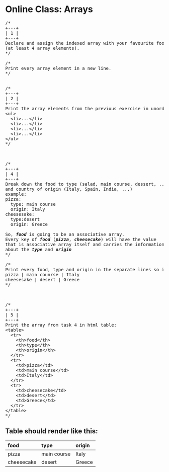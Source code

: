# Online Class: Arrays

<pre>
/*
+---+
| 1 |
+---+
Declare and assign the indexed array with your favourite food 
(at least 4 array elements).
*/

/*
Print every array element in a new line.
*/


/*
+---+
| 2 |
+---+
Print the array elements from the previous exercise in unordered list.
&lt;ul&gt;
  &lt;li&gt;...&lt;/li&gt;
  &lt;li&gt;...&lt;/li&gt;
  &lt;li&gt;...&lt;/li&gt;
  &lt;li&gt;...&lt;/li&gt;
&lt;/ul&gt;
*/



/*
+---+
| 4 |
+---+
Break down the food to type (salad, main course, dessert, ...) 
and country of origin (Italy, Spain, India, ...)
example:
pizza:
  type: main course
  origin: Italy
cheesesake: 
  type:desert
  origin: Greece
  
So, <em><strong>food</strong></em> is going to be an associative array. 
Every key of <em><strong>food</strong></em> (<em><strong>pizza</strong></em>, <em><strong>cheesecake</strong></em>) will have the value
that is associative array itself and carries the information 
about the <em><strong>type</strong></em> and <em><strong>origin</strong></em>
*/

/*
Print every food, type and origin in the separate lines so it renders like this:
pizza | main counrse | Italy
cheesesake | desert | Greece
*/



/*
+---+
| 5 |
+---+
Print the array from task 4 in html table:
&lt;table&gt;
  &lt;tr>
    &lt;th&gt;food&lt;/th&gt;
    &lt;th&gt;type&lt;/th&gt;
    &lt;th&gt;origin&lt;/th&gt;
  &lt;/tr&gt;
  &lt;tr&gt;
    &lt;td&gt;pizza&lt;/td&gt;
    &lt;td&gt;main course&lt;/td&gt;
    &lt;td&gt;Italy&lt;/td&gt;
  &lt;/tr&gt;
  &lt;tr&gt;
    &lt;td&gt;cheesecake&lt;/td&gt;
    &lt;td&gt;desert&lt;/td&gt;
    &lt;td&gt;Greece&lt;/td&gt;
  &lt;/tr&gt;
&lt;/table&gt;
*/
</pre>

## Table should render like this:
| food        | type           | origin  |
|:------------|:---------------|:--------|
| pizza       | main course    | Italy   |
| cheesecake  | desert         | Greece  |
